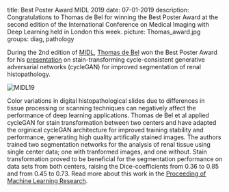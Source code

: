 title: Best Poster Award MIDL 2019
date: 07-01-2019
description: Congratulations to Thomas de Bel for winning the Best Poster Award at the second edition of the International Conference on Medical Imaging with Deep Learning held in London this week.
picture: Thomas_award.jpg
groups: diag, pathology

During the 2nd edition of <a href="https://2019.midl.io/">MIDL</a>, <a href="https://www.computationalpathologygroup.eu/members/thomas-de-bel/">Thomas de Bel</a> won the Best Poster Award for his <a href="https://www.computationalpathologygroup.eu/presentations/">presentation</a> on stain-transforming cycle-consistent generative adversarial networks (cycleGAN) for improved segmentation of renal histopathology.

![MIDL19]({filename}/images/news/MIDL_19_Thomas_small.jpeg)

Color variations in digital histopathological slides due to differences in tissue processing or scanning techniques can negatively affect the performance of deep learning applications. Thomas de Bel et al applied cycleGAN for stain transformation between two centers and have adapted the orginical cycleGAN architecture for improved training stability and performance, generating high quality artifically stained images. The authors trained two segmentation networks for the analysis of renal tissue using single center data; one with tranformed images, and one without. Stain transformation proved to be beneficial for the segmentation performance on data sets from both centers, raising the Dice-coefficients from 0.36 to 0.85 and from 0.45 to 0.73. Read more about this work in the <a href="http://proceedings.mlr.press/v102/de-bel19a.html">Proceeding of Machine Learning Research</a>.
